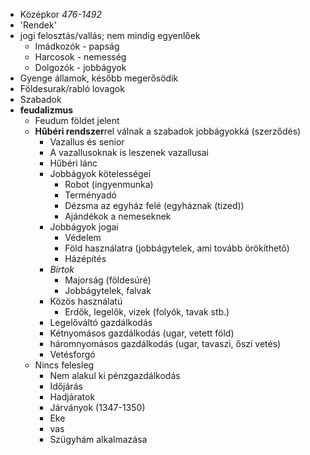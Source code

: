 - Középkor *476-1492*
- 'Rendek' 
- jogi felosztás/vallás; nem mindig egyenlőek 
	- Imádkozók - papság 
	- Harcosok - nemesség 
	- Dolgozók - jobbágyok 
- Gyenge államok, később megerősödik 
- Földesurak/rabló lovagok 
- Szabadok
- **feudalizmus** 
	- Feudum földet jelent 
	- **Hűbéri rendszer**rel válnak a szabadok jobbágyokká (szerződés) 
		- Vazallus és senior 
		- A vazallusoknak is leszenek vazallusai 
		- Hűbéri lánc 
		- Jobbágyok kötelességei 
			- Robot (ingyenmunka) 
			- Terményadó 
			- Dézsma az egyház felé (egyháznak (tized)) 
			- Ajándékok a nemeseknek 
		- Jobbágyok jogai 
			- Védelem 
			- Föld használatra (jobbágytelek, ami tovább örökíthető) 
			- Házépítés 
		- *Birtok* 
			- Majorság (földesúré) 
			- Jobbágytelek, falvak 
		- Közös használatú 
			- Erdők, legelők, vizek (folyók, tavak stb.) 
		- Legelőváltó gazdálkodás 
		- Kétnyomásos gazdálkodás (ugar, vetett föld) 
		- háromnyomásos gazdálkodás (ugar, tavaszi, őszi vetés) 
		- Vetésforgó 
	- Nincs felesleg 
		- Nem alakul ki pénzgazdálkodás 
		- Időjárás 
		- Hadjáratok 
		- Járványok (1347-1350) 
		- Eke 
		- vas 
		- Szügyhám alkalmazása